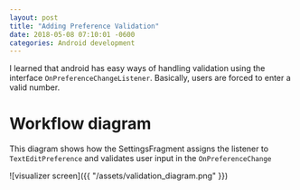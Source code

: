 ```yaml
---
layout: post
title: "Adding Preference Validation"
date: 2018-05-08 07:10:01 -0600
categories: Android development
---
```


I learned that android has easy ways of handling validation using the interface `OnPreferenceChangeListener`. Basically, users are forced to enter a valid number.  

# Workflow diagram
This diagram shows how the SettingsFragment assigns the listener to `TextEditPreference` and validates user input in the `OnPreferenceChange` 



![visualizer screen]({{ "/assets/validation_diagram.png" }})
